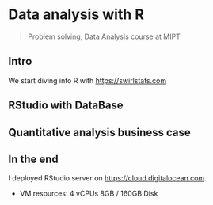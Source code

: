 # Data analysis with R

> Problem solving, Data Analysis course at MIPT

## Intro

We start diving into R with https://swirlstats.com

## RStudio with DataBase

## Quantitative analysis business case

## In the end

I deployed RStudio server on https://cloud.digitalocean.com. 
- VM resources: 4 vCPUs 8GB / 160GB Disk
